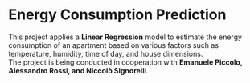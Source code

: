# Energy Consumption Prediction

This project applies a **Linear Regression** model to estimate the energy consumption of an apartment based on various factors such as temperature, humidity, time of day, and house dimensions.  
The project is being conducted in cooperation with **Emanuele Piccolo, Alessandro Rossi, and Niccolò Signorelli**.
